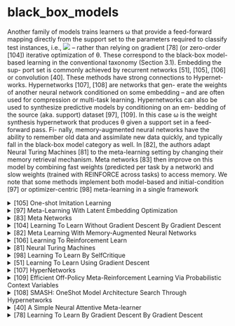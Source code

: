 # black_box_models

Another family of models trains learners ω that provide a feed-forward mapping directly from the support set to the parameters required to classify test instances, i.e., 
<img src="https://render.githubusercontent.com/render/math?math=\theta=g_{\omega}\left(\mathcal{D}^{\text {train}}\right)">
– rather than relying on gradient [78] (or zero-order [104]) iterative optimization of θ. These correspond to the black-box model-based learning in the conventional taxonomy (Section 3.1). Embedding the sup- port set is commonly achieved by recurrent networks [51], [105], [106] or convolution [40]. These methods have strong connections to Hypernet-
works. Hypernetworks [107], [108] are networks that gen- erate the weights of another neural network conditioned on some embedding – and are often used for compression or multi-task learning. Hypernetworks can also be used to synthesize predictive models by conditioning on an em- bedding of the source (aka. support) dataset [97], [109]. In this case ω is the weight synthesis hypernetwork that produces θ given a support set in a feed-forward pass. Fi- nally, memory-augmented neural networks have the ability to remember old data and assimilate new data quickly, and typically fall in the black-box model category as well. In [82], the authors adapt Neural Turing Machines [81] to the meta-learning setting by changing their memory retrieval mechanism. Meta networks [83] then improve on this model by combining fast weights (predicted per task by a network)
and slow weights (trained with REINFORCE across tasks) to access memory. We note that some methods implement both model-based and initial-condition [97] or optimizer-centric [98] meta-learning in a single framework
<!-- REFERENCE -->


<details>
<summary>[105] One-shot Imitation Learning</summary>
<br>
<!-- (one_shot_imitation_learning.md) -->

# one_shot_imitation_learning.md

<!-- REFERENCE -->


[One-shot Imitation Learning](../papers/one_shot_imitation_learning.md)

</details>



<details>
<summary>[97] Meta-Learning With Latent Embedding Optimization</summary>
<br>
<!-- (meta_learning_with_latent_embedding_optimization.md) -->

# meta_learning_with_latent_embedding_optimization.md

<!-- REFERENCE -->


[Meta-Learning With Latent Embedding Optimization](../papers/meta_learning_with_latent_embedding_optimization.md)

</details>



<details>
<summary>[83] Meta Networks</summary>
<br>
<!-- (meta_networks.md) -->

# meta_networks.md

<!-- REFERENCE -->


[Meta Networks](../papers/meta_networks.md)

</details>



<details>
<summary>[104] Learning To Learn Without Gradient Descent By Gradient Descent</summary>
<br>
<!-- (learning_to_learn_without_gradient_descent_by_gradient_descent.md) -->

# learning_to_learn_without_gradient_descent_by_gradient_descent.md

<!-- REFERENCE -->


[Learning To Learn Without Gradient Descent By Gradient Descent](../papers/learning_to_learn_without_gradient_descent_by_gradient_descent.md)

</details>



<details>
<summary>[82] Meta Learning With Memory-Augmented Neural Networks</summary>
<br>
<!-- (meta_learning_with_memory_augmented_neural_networks.md) -->

# meta_learning_with_memory_augmented_neural_networks.md

<!-- REFERENCE -->


[Meta Learning With Memory-Augmented Neural Networks](../papers/meta_learning_with_memory_augmented_neural_networks.md)

</details>



<details>
<summary>[106] Learning To Reinforcement Learn</summary>
<br>
<!-- (learning_to_reinforcement_learn.md) -->

# learning_to_reinforcement_learn.md

<!-- REFERENCE -->


[Learning To Reinforcement Learn](../papers/learning_to_reinforcement_learn.md)

</details>



<details>
<summary>[81] Neural Turing Machines</summary>
<br>
<!-- (neural_turing_machines.md) -->

# neural_turing_machines.md

<!-- REFERENCE -->


[Neural Turing Machines](../papers/neural_turing_machines.md)

</details>



<details>
<summary>[98] Learning To Learn By SelfCritique</summary>
<br>
<!-- (learning_to_learn_by_selfcritique.md) -->

# learning_to_learn_by_selfcritique.md

<!-- REFERENCE -->


[Learning To Learn By SelfCritique](../papers/learning_to_learn_by_selfcritique.md)

</details>



<details>
<summary>[51] Learning To Learn Using Gradient Descent</summary>
<br>
<!-- (learning_to_learn_using_gradient_descent.md) -->

# learning_to_learn_using_gradient_descent.md

<!-- REFERENCE -->


[Learning To Learn Using Gradient Descent](../papers/learning_to_learn_using_gradient_descent.md)

</details>



<details>
<summary>[107] HyperNetworks</summary>
<br>
<!-- (hypernetworks.md) -->

# hypernetworks.md

<!-- REFERENCE -->


[HyperNetworks](../papers/hypernetworks.md)

</details>



<details>
<summary>[109] Efficient Off-Policy Meta-Reinforcement Learning Via Probabilistic Context Variables</summary>
<br>
<!-- (efficient_off_policy_meta_reinforcement_learning_via_probabilistic_context_variables.md) -->

# efficient_off_policy_meta_reinforcement_learning_via_probabilistic_context_variables.md

<!-- REFERENCE -->


[Efficient Off-Policy Meta-Reinforcement Learning Via Probabilistic Context Variables](../papers/efficient_off_policy_meta_reinforcement_learning_via_probabilistic_context_variables.md)

</details>



<details>
<summary>[108] SMASH: OneShot Model Architecture Search Through Hypernetworks</summary>
<br>
<!-- (smash_oneshot_model_architecture_search_through_hypernetworks.md) -->

# smash_oneshot_model_architecture_search_through_hypernetworks.md

<!-- REFERENCE -->


[SMASH: OneShot Model Architecture Search Through Hypernetworks](../papers/smash_oneshot_model_architecture_search_through_hypernetworks.md)

</details>



<details>
<summary>[40] A Simple Neural Attentive Meta-learner</summary>
<br>
<!-- (a_simple_neural_attentive_meta_learner.md) -->

# a_simple_neural_attentive_meta_learner.md

<!-- REFERENCE -->


[A Simple Neural Attentive Meta-learner](../papers/a_simple_neural_attentive_meta_learner.md)

</details>



<details>
<summary>[78] Learning To Learn By Gradient Descent By Gradient Descent</summary>
<br>
<!-- (learning_to_learn_by_gradient_descent_by_gradient_descent.md) -->

# learning_to_learn_by_gradient_descent_by_gradient_descent.md

<!-- REFERENCE -->


[Learning To Learn By Gradient Descent By Gradient Descent](../papers/learning_to_learn_by_gradient_descent_by_gradient_descent.md)

</details>

